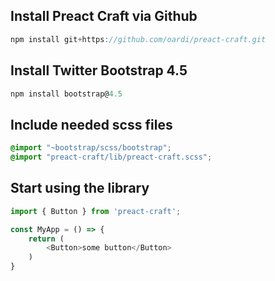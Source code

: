 ## Install Preact Craft via Github

```js
npm install git+https://github.com/oardi/preact-craft.git
```


## Install Twitter Bootstrap 4.5

```js
npm install bootstrap@4.5
```


## Include needed scss files

```scss
@import "~bootstrap/scss/bootstrap";
@import "preact-craft/lib/preact-craft.scss";
```


## Start using the library

```js
import { Button } from 'preact-craft';

const MyApp = () => {
	return (
		<Button>some button</Button>
	)
}
```
